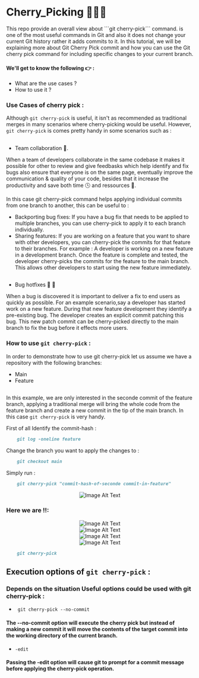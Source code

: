 # Cherry_Picking 🍒👩‍💻 

<p> 
This repo provide an overall view about ```git cherry-pick``` command. 
    is one of the most useful commands in Git and also it does not change your         current Git history rather it adds commits to it. In this tutorial, we will be     explaining more about Git Cherry Pick commit and how you can use the Git cherry     pick command for including specific changes to your current branch. </p>
    
#### We'll get to know the following 👉 : 
    
- What are the use cases ?
- How to use it ?

<div>

### Use Cases of cherry pick : 
Although ```git cherry-pick``` is useful, it isn't as recommended as traditional merges in many scenarios where cherry-picking would be useful.
However, ```git cherry-pick``` is comes pretty handy in some scenarios such as : 

##
- Team collaboration 🦾.
     
When a team of developers collaborate in the same codebase it makes it possible for other to review and give feedbasks  which help identify and fix bugs also ensure that everyone is on the same page, eventually improve the communication & quality of your code, besides that it increase the productivity and save both time 🕓 and ressources 🏃️.

In this case git cherry-pick command helps applying individual commits from one branch to another, this can be useful to : 

- Backporting bug fixes: If you have a bug fix that needs to be applied to multiple branches, you can use cherry-pick to apply it to each branch individually.
- Sharing features: If you are working on a feature that you want to share with other developers, you can cherry-pick the commits for that feature to their branches.
For example : A developer is working on a new feature in a development branch. Once the feature is complete and tested, the developer cherry-picks the commits for the feature to the main branch. This allows other developers to start using the new feature immediately.
##
 - Bug hotfixes 🐞 🔧
 
When a bug is discovered it is important to deliver a fix to end users as quickly as possible. For an example scenario,say a developer has started work on a new feature. During that new feature development they identify a pre-existing bug. The developer creates an explicit commit patching this bug. This new patch commit can be cherry-picked directly to the main branch to fix the bug before it effects more users.
     
</div>

#### 

### How to use ```git cherry-pick``` :

In order to demonstrate how to use git cherry-pick let us assume we have a repository with the following branches: 
- Main 
- Feature
##
In this example, we are only interested in the seconde commit of the feature branch, applying a traditional merge will bring the whole code from the feature branch and create a new commit in the tip of the main branch. In this case ```git cherry-pick``` is very handy.

First of all Identify the commit-hash : 

```md
    git log -oneline feature
```

Change the branch you want to apply the changes to : 

```md
    git checkout main
```

Simply run : 
```md
    git cherry-pick "commit-hash-of-seconde commit-in-feature"
```


<div align="center">
<img src="https://www.dolthub.com/blog/static/b52e7ebc154750e60a0316184bc9cce0/75609/cherry-pick.png" alt="Image Alt Text">
</div>

### Here  we are !!: 

<div align="center">
<img src="https://i.stack.imgur.com/x1R6o.jpg" alt="Image Alt Text">
</div>

<div align="center">
<img src="https://i.stack.imgur.com/H1NDD.jpg" alt="Image Alt Text">
</div>

<div align="center">
<img src="https://i.stack.imgur.com/LpDH8.jpg" alt="Image Alt Text">
</div>

<div align="center">
<img src="https://i.stack.imgur.com/j2D9C.gif" alt="Image Alt Text">
</div>

```md
    git cherry-pick
```

## Execution options of ```git cherry-pick``` : 
### Depends on the situation Useful options could be used with git cherry-pick : 

- ``` git cherry-pick --no-commit```
#### The --no-commit option will execute the cherry pick but instead of making a new commit it will move the contents of the target commit into the working directory of the current branch.

- ```-edit```
#### Passing the -edit option will cause git to prompt for a commit message before applying the cherry-pick operation.


